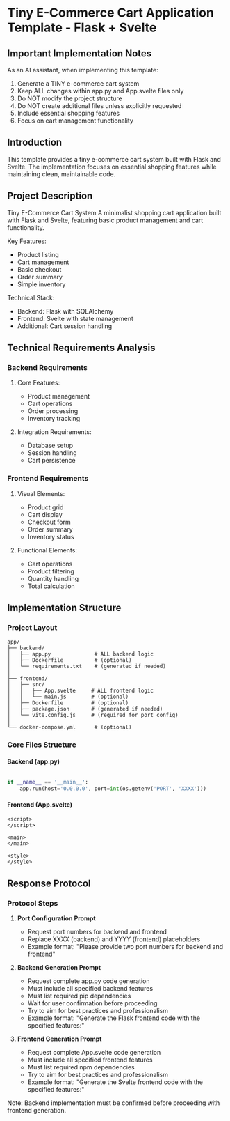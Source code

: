 # Tiny E-Commerce Cart Application Template - Flask + Svelte

## Important Implementation Notes

As an AI assistant, when implementing this template:
1. Generate a TINY e-commerce cart system
2. Keep ALL changes within app.py and App.svelte files only
3. Do NOT modify the project structure
4. Do NOT create additional files unless explicitly requested
5. Include essential shopping features
6. Focus on cart management functionality

## Introduction

This template provides a tiny e-commerce cart system built with Flask and Svelte. The implementation focuses on essential shopping features while maintaining clean, maintainable code.

## Project Description

Tiny E-Commerce Cart System
A minimalist shopping cart application built with Flask and Svelte, featuring basic product management and cart functionality.

Key Features:
- Product listing
- Cart management
- Basic checkout
- Order summary
- Simple inventory

Technical Stack:
- Backend: Flask with SQLAlchemy
- Frontend: Svelte with state management
- Additional: Cart session handling

## Technical Requirements Analysis

### Backend Requirements
1. Core Features:
   - Product management
   - Cart operations
   - Order processing
   - Inventory tracking

2. Integration Requirements:
   - Database setup
   - Session handling
   - Cart persistence

### Frontend Requirements
1. Visual Elements:
   - Product grid
   - Cart display
   - Checkout form
   - Order summary
   - Inventory status

2. Functional Elements:
   - Cart operations
   - Product filtering
   - Quantity handling
   - Total calculation

## Implementation Structure

### Project Layout
```plaintext
app/
├── backend/
│   ├── app.py              # ALL backend logic
│   ├── Dockerfile          # (optional)
│   └── requirements.txt    # (generated if needed)
│
├── frontend/
│   ├── src/
│   │   ├── App.svelte     # ALL frontend logic
│   │   └── main.js        # (optional)
│   ├── Dockerfile         # (optional)
│   ├── package.json       # (generated if needed)
│   └── vite.config.js     # (required for port config)
│
└── docker-compose.yml      # (optional)
```

### Core Files Structure

#### Backend (app.py)
```python

if __name__ == '__main__':
    app.run(host='0.0.0.0', port=int(os.getenv('PORT', 'XXXX')))
```

#### Frontend (App.svelte)
```svelte
<script>
</script>

<main>
</main>

<style>
</style>
```

## Response Protocol

### Protocol Steps

1. **Port Configuration Prompt**
   - Request port numbers for backend and frontend
   - Replace XXXX (backend) and YYYY (frontend) placeholders
   - Example format: "Please provide two port numbers for backend and frontend"

2. **Backend Generation Prompt**
   - Request complete app.py code generation
   - Must include all specified backend features
   - Must list required pip dependencies
   - Wait for user confirmation before proceeding
   - Try to aim for best practices and professionalism
   - Example format: "Generate the Flask frontend code with the specified features:"

3. **Frontend Generation Prompt**
   - Request complete App.svelte code generation
   - Must include all specified frontend features
   - Must list required npm dependencies
   - Try to aim for best practices and professionalism
   - Example format: "Generate the Svelte frontend code with the specified features:"

Note: Backend implementation must be confirmed before proceeding with frontend generation.
